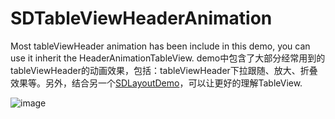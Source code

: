 # SDTableViewHeaderAnimation

Most tableViewHeader animation has been include in this demo, you can use it inherit the HeaderAnimationTableView. demo中包含了大部分经常用到的tableViewHeader的动画效果，包括：tableViewHeader下拉跟随、放大、折叠效果等。另外，结合另一个[SDLayoutDemo](https://github.com/xlsd/SDLayoutDemo)，可以让更好的理解TableView.

![image](https://github.com/xlsd/SDTableViewHeaderAnimation/blob/master/TableViewHeaderAnimation/WeChat.gif)
